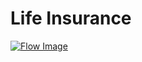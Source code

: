 # Life Insurance

[![Flow Image](https://github.com/ONDC-Official/ONDC-FIS-Specifications/raw/branchName/api/components/docs/images/life_insurance.png)](https://github.com/ONDC-Official/ONDC-FIS-Specifications/raw/branchName/api/components/docs/images/life_insurance.jpg)

